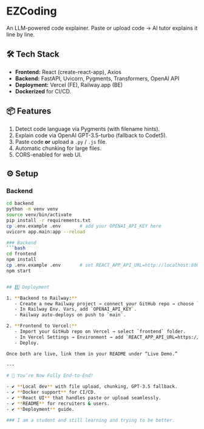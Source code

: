 # EZCoding

An LLM-powered code explainer. Paste or upload code → AI tutor explains it line by line.


## 🛠 Tech Stack
- **Frontend:** React (create-react-app), Axios  
- **Backend:** FastAPI, Uvicorn, Pygments, Transformers, OpenAI API  
- **Deployment:** Vercel (FE), Railway.app (BE)  
- **Dockerized** for CI/CD.

## 📦 Features
1. Detect code language via Pygments (with filename hints).  
2. Explain code via OpenAI GPT-3.5-turbo (fallback to Codet5).  
3. Paste code **or** upload a `.py` / `.js` file.  
4. Automatic chunking for large files.  
5. CORS-enabled for web UI.

## ⚙️ Setup

### Backend
```bash
cd backend
python -m venv venv
source venv/bin/activate
pip install -r requirements.txt
cp .env.example .env       # add your OPENAI_API_KEY here
uvicorn app.main:app --reload

### Backend
```bash
cd frontend
npm install
cp .env.example .env       # set REACT_APP_API_URL=http://localhost:8000
npm start


## 5️⃣ Deployment

1. **Backend to Railway:**
   - Create a new Railway project → connect your GitHub repo → choose `backend` folder.
   - In Railway Env. Vars, add `OPENAI_API_KEY`.
   - Railway auto-deploys on push to `main`.

2. **Frontend to Vercel:**
   - Import your GitHub repo on Vercel → select `frontend` folder.
   - In Vercel Settings → Environment → add `REACT_APP_API_URL=https://your-railway-url`.
   - Deploy.

Once both are live, link them in your README under “Live Demo.”

---

# 🎉 You’re Now Fully End-to-End!

- ✔️ **Local dev** with file upload, chunking, GPT-3.5 fallback.  
- ✔️ **Docker support** for CI/CD.  
- ✔️ **React UI** that handles paste or upload seamlessly.  
- ✔️ **README** for recruiters & users.  
- ✔️ **Deployment** guide.

### I am a student and still learning and trying to be better.
